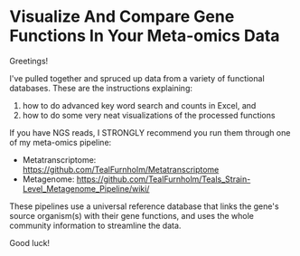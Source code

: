# Visualize And Compare Gene Functions In Your Meta-omics Data

Greetings! 

I've pulled together and spruced up data from a variety of functional databases. 
These are the instructions explaining:
1. how to do advanced key word search and counts in Excel, and 
2. how to do some very neat visualizations of the processed functions
 
If you have NGS reads, I STRONGLY recommend you run them through one of my meta-omics pipeline: 
- Metatranscriptome: https://github.com/TealFurnholm/Metatranscriptome
- Metagenome: https://github.com/TealFurnholm/Teals_Strain-Level_Metagenome_Pipeline/wiki/

These pipelines use a universal reference database that links the gene's source organism(s) with their gene functions, and uses the whole community information to streamline the data.

Good luck!

